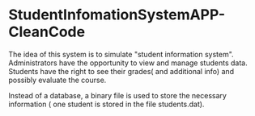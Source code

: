 # StudentInfomationSystemAPP-CleanCode
The idea of this system is to simulate "student information system".  
Administrators have the opportunity to view and manage students data. 
Students have the right to see their grades( and additional info) and possibly evaluate the course. 

Instead of a database, a binary file is used to store the necessary information ( one student is stored in the file students.dat).
